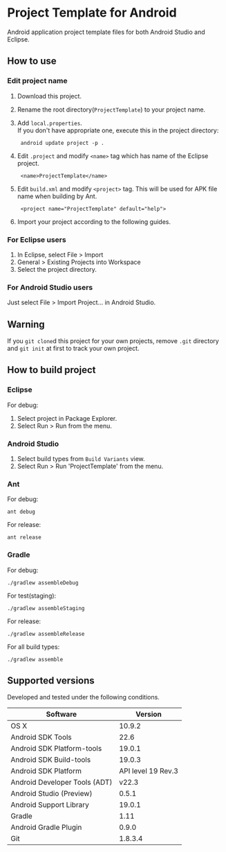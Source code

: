 Project Template for Android
====

Android application project template files for both Android Studio and Eclipse.

## How to use

### Edit project name

1. Download this project.
1. Rename the root directory(`ProjectTemplate`) to your project name.
1. Add `local.properties`.  
   If you don't have appropriate one, execute this in the project directory:

        android update project -p .

1. Edit `.project` and modify `<name>` tag which has name of the Eclipse project.

        <name>ProjectTemplate</name>

1. Edit `build.xml` and modify `<project>` tag.
   This will be used for APK file name when building by Ant.

        <project name="ProjectTemplate" default="help">

1. Import your project according to the following guides.

### For Eclipse users

1. In Eclipse, select File > Import
1. General > Existing Projects into Workspace
1. Select the project directory.

### For Android Studio users

Just select File > Import Project... in Android Studio.

## Warning

If you `git clone`d this project for your own projects,
remove `.git` directory and `git init` at first to track your own project.

## How to build project

### Eclipse

For debug:

1. Select project in Package Explorer.
1. Select Run > Run from the menu.

### Android Studio

1. Select build types from `Build Variants` view.
1. Select Run > Run 'ProjectTemplate' from the menu.

### Ant

For debug:

    ant debug

For release:

    ant release

### Gradle

For debug:

    ./gradlew assembleDebug

For test(staging):

    ./gradlew assembleStaging

For release:

    ./gradlew assembleRelease

For all build types:

    ./gradlew assemble

## Supported versions

Developed and tested under the following conditions.

Software                      | Version
----------------------------- | -----------------
OS X                          | 10.9.2
Android SDK Tools             | 22.6
Android SDK Platform-tools    | 19.0.1
Android SDK Build-tools       | 19.0.3
Android SDK Platform          | API level 19 Rev.3
Android Developer Tools (ADT) | v22.3
Android Studio (Preview)      | 0.5.1
Android Support Library       | 19.0.1
Gradle                        | 1.11
Android Gradle Plugin         | 0.9.0
Git                           | 1.8.3.4
